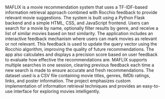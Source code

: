 MAFLIX is a movie recommendation system that uses a TF-IDF-based information retrieval approach combined with Rocchio feedback to provide relevant movie suggestions. The system is built using a Python Flask backend and a simple HTML, CSS, and JavaScript frontend. Users can search for a movie by name, optionally filter results by genre, and receive a list of similar movies based on text similarity. The application includes an interactive feedback mechanism where users can mark movies as relevant or not relevant. This feedback is used to update the query vector using the Rocchio algorithm, improving the quality of future recommendations. The app also calculates and displays a precision score based on user feedback to evaluate how effective the recommendations are. MAFLIX supports multiple searches in one session, clearing previous feedback each time a new search is made to ensure accurate and fresh recommendations. The dataset used is a CSV file containing movie titles, genres, IMDb ratings, links, and poster information. The project emphasizes custom implementation of information retrieval techniques and provides an easy-to-use interface for exploring movies intelligently.
